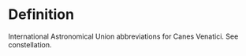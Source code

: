 # Definition

International Astronomical Union abbreviations for Canes Venatici. See
constellation.

